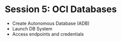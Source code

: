 # Session 5: OCI Databases

- Create Autonomous Database (ADB)
- Launch DB System
- Access endpoints and credentials
